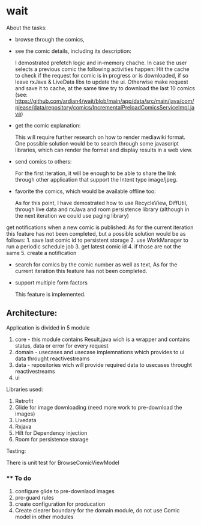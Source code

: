 # wait
About the tasks:

* browse through the comics,
* see the comic details, including its description:

  I demostrated prefetch logic and in-memory chache.
   In case the user selects a previous comic the following activities happen:
   Hit the cache to check if the request for comic is in progress or is downloaded, if so leave rxJava & LiveData libs to update the ui. 
   Otherwise make request and save it to cache, at the same time try to download the last 10 comics (see: https://github.com/ardian4/wait/blob/main/app/data/src/main/java/com/please/data/repository/comics/IncrementalPreloadComicsServiceImpl.java) 
  

* get the comic explanation:

  This will require further research on how to render mediawiki format. One possible solution would be to search through some javascript libraries, which can render the format and display results in a web view. 

* send comics to others:

  For the first iteration, it will be enough to be able to share the link through other application that support the Intent type image/jpeg.
  
* favorite the comics, which would be available offline too:

  As for this point, I have demostrated how to use RecycleView, DiffUtil, through live data and rxJava and room persistence library (although in the next iteration we could use paging library)

get notifications when a new comic is published:
As for the current iteration this feature has not been completed, but a possible solution would be as follows:
	 1. save last comic id to persistent storage
	 2. use WorkManager to run a periodic schedule job
	 3. get latest comic id 
	 4. if those are not the same 
	 5. create a notification 

* search for comics by the comic number as well as text,
As for the current iteration this feature has not been completed. 


* support multiple form factors

  This feature is implemented.



 ## Architecture:
 
 
  Application is divided in 5 module 
  
  1. core - this module contains Result.java wich is a wrapper and contains status, data or error for every request 
  2. domain - usecases and usecase implemnations which provides to ui data throught reactivestreams 
  3. data - repositories wich will provide required data to usecases throught reactivestreams
  4. ui 

  Libraries used:

  1. Retrofit 
  2. Glide for image downloading (need more work to pre-download the images)
  3. Livedata 
  4. Rxjava 
  4. Hilt for Dependency injection
  5. Room for persistence storage 

  Testing:
  
  There is unit test for BrowseComicViewModel

  ### ** To do
  1. configure glide to pre-downlaod images 
  2. pro-guard rules
  3. create configuration for producation 
  4. Create clearer boundary for the domain module, do not use Comic model in other modules 






